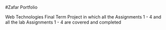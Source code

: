 #Zafar Portfolio


Web Technologies Final Term Project in which all the Assignments 1 - 4 and all the lab Assignments 1 - 4 are covered and completed
